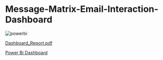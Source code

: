 # Message-Matrix-Email-Interaction-Dashboard

![powerbi](https://github.com/Satwik-uppada/Message-Matrix-Email-Interaction-Dashboard/assets/92086645/0469c8a7-7e5c-4867-822d-b15674041e10)

[Dashboard_Report.pdf](https://github.com/user-attachments/files/16236981/Onyx.Data.pdf)


[Power Bi Dashboard](https://app.powerbi.com/view?r=eyJrIjoiOWMzZDE5YmUtNjA1OC00ZDg3LWJlNjQtOTE2Njk1NTQzY2NjIiwidCI6IjQ2NTRiNmYxLTBlNDctNDU3OS1hOGExLTAyZmU5ZDk0M2M3YiIsImMiOjl9)
